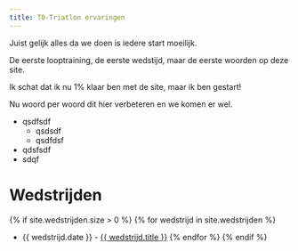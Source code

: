 ```yaml
---
title: T0-Triatlon ervaringen
---
```

Juist gelijk alles da we doen is iedere start moeilijk.

De eerste looptraining, de eerste wedstijd, maar de eerste woorden op deze site.

Ik schat dat ik nu 1% klaar ben met de site, maar ik ben gestart!

Nu woord per woord dit hier verbeteren en we komen er wel.

* qsdfsdf
  * qsdsdf
  * qsdfdsf
* qdsfsdf
* sdqf

# Wedstrijden
{% if site.wedstrijden.size > 0  %}
{% for wedstrijd in site.wedstrijden %}
* {{ wedstrijd.date }} - <a href="{{ wedstrijd.url }}">{{ wedstrijd.title }}</a>
{% endfor %}
{% endif %}
